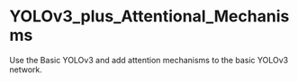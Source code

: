 # YOLOv3_plus_Attentional_Mechanisms
Use the Basic YOLOv3 and add attention mechanisms to the basic YOLOv3 network.

